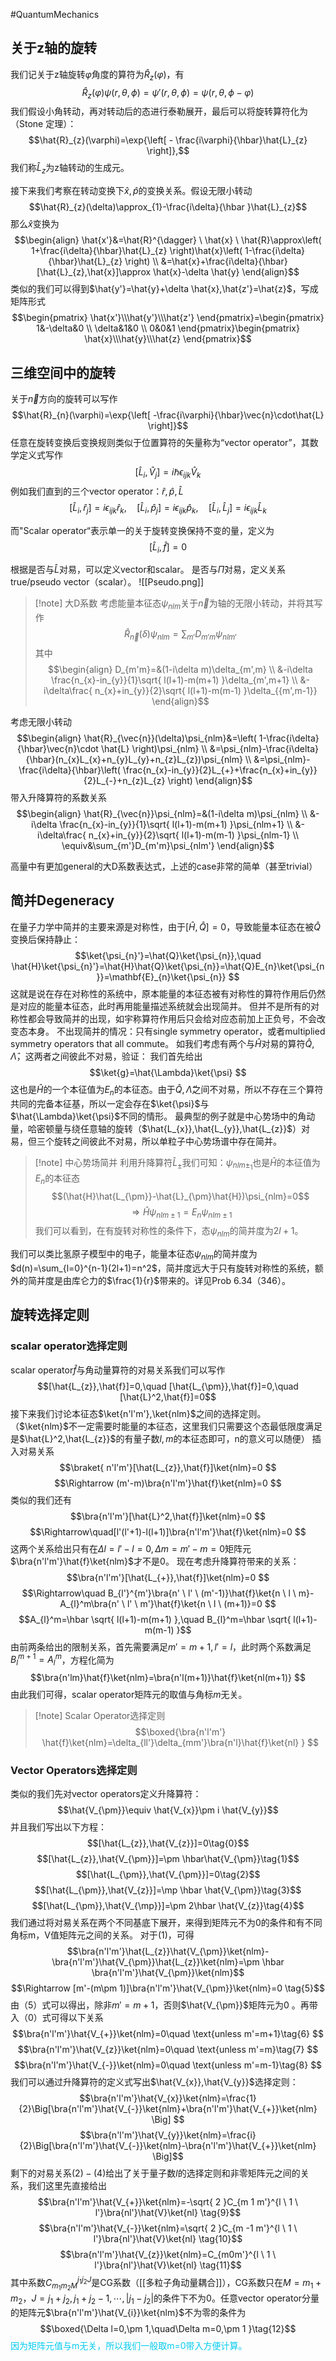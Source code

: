 #QuantumMechanics 

## 关于z轴的旋转
我们记关于z轴旋转$\varphi$角度的算符为$\hat{R}_{z}(\varphi)$，有
$$\hat{R}_{z}(\varphi)\psi(r,\theta,\phi)=\psi'(r,\theta,\phi)=\psi(r,\theta,\phi-\varphi)$$
我们假设小角转动，再对转动后的态进行泰勒展开，最后可以将旋转算符化为（Stone 定理）：
$$\hat{R}_{z}(\varphi)=\exp{\left[ - \frac{i\varphi}{\hbar}\hat{L}_{z} \right]},$$
我们称$\hat{L}_{z}$为z轴转动的生成元。

接下来我们考察在转动变换下$\hat{x},\hat{p}$的变换关系。假设无限小转动
$$\hat{R}_{z}(\delta)\approx_{1}-\frac{i\delta}{\hbar }\hat{L}_{z}$$
那么$\hat{x}$变换为
$$\begin{align}
\hat{x'}&=\hat{R}^{\dagger} \ \hat{x} \ \hat{R}\approx\left( 1+\frac{i\delta}{\hbar}\hat{L}_{z} \right)\hat{x}\left( 1-\frac{i\delta}{\hbar}\hat{L}_{z} \right) \\
&=\hat{x}+\frac{i\delta}{\hbar}[\hat{L}_{z},\hat{x}]\approx \hat{x}-\delta \hat{y}
\end{align}$$
类似的我们可以得到$\hat{y'}=\hat{y}+\delta \hat{x},\hat{z'}=\hat{z}$，写成矩阵形式
$$\begin{pmatrix}
\hat{x'}\\\hat{y'}\\\hat{z'}
\end{pmatrix}=\begin{pmatrix}
1&-\delta&0 \\
\delta&1&0 \\
0&0&1
\end{pmatrix}\begin{pmatrix}
\hat{x}\\\hat{y}\\\hat{z}
\end{pmatrix}$$

## 三维空间中的旋转
关于$\vec{n}$方向的旋转可以写作
$$\hat{R}_{n}(\varphi)=\exp{\left[ -\frac{i\varphi}{\hbar}\vec{n}\cdot\hat{L} \right]}$$
任意在旋转变换后变换规则类似于位置算符的矢量称为“vector operator”，其数学定义式写作
$$[\hat{L}_{i},\hat{V}_{j}]=i\hbar \epsilon_{ijk}\hat{V}_{k}$$
例如我们直到的三个vector operator：$\hat{r},\hat{p},\hat{L}$
$$[\hat{L}_{i},\hat{r}_{j}]=i\epsilon_{ijk}\hat{r}_{k},\quad [\hat{L}_{i},\hat{p}_{j}]=i\epsilon_{ijk}\hat{p}_{k},\quad [\hat{L}_{i},\hat{L}_{j}]=i\epsilon_{ijk}\hat{L}_{k}$$

而"Scalar operator“表示单一的关于旋转变换保持不变的量，定义为
$$[\hat{L}_{i},\hat{f}]=0$$

根据是否与$\hat{L}$对易，可以定义vector和scalar。
是否与$\hat{\Pi}$对易，定义关系true/pseudo vector（scalar）。
![[Pseudo.png]]

>[!note] 大D系数
>考虑能量本征态$\psi_{nlm}$关于$\vec{n}$为轴的无限小转动，并将其写作
>$$\hat{R}_{\vec{n}}(\delta)\psi_{nlm}=\sum_{m'}D_{m'm}\psi_{nlm'}$$
>其中$$\begin{align}
D_{m'm}=&(1-i\delta m)\delta_{m',m} \\
&-i\delta \frac{n_{x}-in_{y}}{1}\sqrt{ l(l+1)-m(m+1) }\delta_{m',m+1} \\
&-i\delta\frac{ n_{x}+in_{y}}{2}\sqrt{ l(l+1)-m(m-1) }\delta_{{m',m-1}}
\end{align}$$

考虑无限小转动
$$\begin{align}
\hat{R}_{\vec{n}}(\delta)\psi_{nlm}&=\left( 1-\frac{i\delta}{\hbar}\vec{n}\cdot \hat{L} \right)\psi_{nlm} \\
&=\psi_{nlm}-\frac{i\delta}{\hbar}(n_{x}L_{x}+n_{y}L_{y}+n_{z}L_{z})\psi_{nlm} \\
&=\psi_{nlm}-\frac{i\delta}{\hbar}\left( \frac{n_{x}-in_{y}}{2}L_{+}+\frac{n_{x}+in_{y}}{2}L_{-}+n_{z}L_{z} \right)
\end{align}$$
带入升降算符的系数关系
$$\begin{align}
\hat{R}_{\vec{n}}\psi_{nlm}=&(1-i\delta m)\psi_{nlm} \\
&-i\delta \frac{n_{x}-in_{y}}{1}\sqrt{ l(l+1)-m(m+1) }\psi_{nlm+1} \\
&-i\delta\frac{ n_{x}+in_{y}}{2}\sqrt{ l(l+1)-m(m-1) }\psi_{nlm-1} \\
\equiv&\sum_{m'}D_{m'm}\psi_{nlm'}
\end{align}$$

高量中有更加general的大D系数表达式，上述的case非常的简单（甚至trivial）

## 简并Degeneracy
在量子力学中简并的主要来源是对称性，由于$[\hat{H},\hat{Q}]=0$，导致能量本征态在被$\hat{Q}$变换后保持静止：
$$\ket{\psi_{n}'}=\hat{Q}\ket{\psi_{n}},\quad \hat{H}\ket{\psi_{n}'}=\hat{H}\hat{Q}\ket{\psi_{n}}=\hat{Q}E_{n}\ket{\psi_{n}}=\mathbf{E}_{n}\ket{\psi_{n}}      $$
这就是说在存在对称性的系统中，原本能量的本征态被有对称性的算符作用后仍然是对应的能量本征态，此时再用能量描述系统就会出现简并。
但并不是所有的对称性都会导致简并的出现，如宇称算符作用后只会给对应态前加上正负号，不会改变态本身。
不出现简并的情况：只有single symmetry operator，或者multiplied symmetry operators that all commute。
如我们考虑有两个与$\hat{H}$对易的算符$\hat{Q},\hat{\Lambda}$，这两者之间彼此不对易，验证：
我们首先给出
$$\ket{g}=\hat{\Lambda}\ket{\psi}  $$
这也是$\hat{H}$的一个本征值为$E_{n}$的本征态。由于$\hat{Q},\hat{\Lambda}$之间不对易，所以不存在三个算符共同的完备本征基，所以一定会存在$\ket{\psi}$与$\hat{\Lambda}\ket{\psi}$不同的情形。
最典型的例子就是中心势场中的角动量，哈密顿量与绕任意轴的旋转（$\hat{L_{x}},\hat{L_{y}},\hat{L_{z}}$）对易，但三个旋转之间彼此不对易，所以单粒子中心势场谱中存在简并。
>[!note] 中心势场简并
>利用升降算符$\hat{L}_{\pm}$我们可知：$\psi_{nlm\pm_{1}}$也是$\hat{H}$的本征值为$E_{n}$的本征态
>$$(\hat{H}\hat{L_{\pm}}-\hat{L}_{\pm}\hat{H})\psi_{nlm}=0$$
>$$\Rightarrow \hat{H}\psi_{nlm\pm 1}=E_{n}\psi_{nlm\pm 1}$$
>我们可以看到，在有旋转对称性的条件下，态$\psi_{nlm}$的简并度为$2l+1$。

我们可以类比氢原子模型中的电子，能量本征态$\psi_{nlm}$的简并度为$d(n)=\sum_{l=0}^{n-1}(2l+1)=n^2$，简并度远大于只有旋转对称性的系统，额外的简并度是由库仑力的$\frac{1}{r}$带来的。详见Prob 6.34（346）。


## 旋转选择定则

### scalar operator选择定则
scalar operator$\hat{f}$与角动量算符的对易关系我们可以写作
$$[\hat{L_{z}},\hat{f}]=0,\quad [\hat{L_{\pm}},\hat{f}]=0,\quad [\hat{L}^2,\hat{f}]=0$$
接下来我们讨论本征态$\ket{n'l'm'},\ket{nlm}$之间的选择定则。（$\ket{nlm}$不一定需要时能量的本征态，这里我们只需要这个态最低限度满足是$\hat{L}^2,\hat{L_{z}}$的有量子数$l,m$的本征态即可，n的意义可以随便）
插入对易关系
$$\braket{ n'l'm'}[\hat{L_{z}},\hat{f}]\ket{nlm}=0  $$
$$\Rightarrow (m'-m)\bra{n'l'm'}\hat{f}\ket{nlm}=0  $$
类似的我们还有
$$\bra{n'l'm'}[\hat{L}^2,\hat{f}]\ket{nlm}=0  $$
$$\Rightarrow\quad[l'(l'+1)-l(l+1)]\bra{n'l'm'}\hat{f}\ket{nlm}=0  $$
这两个关系给出只有在$\Delta l=l'-l=0,\Delta m=m'-m=0$矩阵元$\bra{n'l'm'}\hat{f}\ket{nlm}$才不是0。
现在考虑升降算符带来的关系：
$$\bra{n'l'm'}[\hat{L_{+}},\hat{f}]\ket{nlm}=0  $$
$$\Rightarrow\quad B_{l'}^{m'}\bra{n' \ l' \ (m'-1)}\hat{f}\ket{n \ l \ m}-A_{l}^m\bra{n' \ l' \ m'}\hat{f}\ket{n \ l \ (m+1)}=0    $$
$$A_{l}^m=\hbar \sqrt{ l(l+1)-m(m+1) },\quad B_{l}^m=\hbar \sqrt{ l(l+1)-m(m-1) }$$
由前两条给出的限制关系，首先需要满足$m'=m+1,l'=l$，此时两个系数满足$B_{l}^{m+1}=A_{l}^m$，方程化简为
$$\bra{n'lm}\hat{f}\ket{nlm}=\bra{n'l(m+1)}\hat{f}\ket{nl(m+1)}    $$
由此我们可得，scalar operator矩阵元的取值与角标$m$无关。

>[!note] Scalar Operator选择定则
>$$\boxed{\bra{n'l'm'}  \hat{f}\ket{nlm}=\delta_{ll'}\delta_{mm'}\bra{n'l}\hat{f}\ket{nl}  } $$


###  Vector Operators选择定则
类似的我们先对vector operators定义升降算符：
$$\hat{V_{\pm}}\equiv \hat{V_{x}}\pm i \hat{V_{y}}$$
并且我们写出以下方程：
$$[\hat{L_{z}},\hat{V_{z}}]=0\tag{0}$$
$$[\hat{L_{z}},\hat{V_{\pm}}]=\pm \hbar\hat{V_{\pm}}\tag{1}$$
$$[\hat{L_{\pm}},\hat{V_{\pm}}]=0\tag{2}$$
$$[\hat{L_{\pm}},\hat{V_{z}}]=\mp \hbar  \hat{V_{\pm}}\tag{3}$$
$$[\hat{L_{\pm}},\hat{V_{\mp}}]=\pm 2\hbar  \hat{V_{z}}\tag{4}$$
我们通过将对易关系在两个不同基底下展开，来得到矩阵元不为0的条件和有不同角标m，V值矩阵元之间的关系。
对于$(1)$，可得
$$\bra{n'l'm'}\hat{L_{z}}\hat{V_{\pm}}\ket{nlm}-\bra{n'l'm'}\hat{V_{\pm}}\hat{L_{z}}\ket{nlm}=\pm \hbar \bra{n'l'm'}\hat{V_{\pm}}\ket{nlm}$$
$$\Rightarrow [m'-(m\pm 1)]\bra{n'l'm'}\hat{V_{\pm}}\ket{nlm}=0  \tag{5}$$
由（5）式可以得出，除非$m'=m+1$，否则$\hat{V_{\pm}}$矩阵元为0 。再带入（0）式可得以下关系
$$\bra{n'l'm'}\hat{V_{+}}\ket{nlm}=0\quad \text{unless m'=m+1}\tag{6}  $$
$$\bra{n'l'm'}\hat{V_{z}}\ket{nlm}=0\quad \text{unless m'=m}\tag{7}  $$
$$\bra{n'l'm'}\hat{V_{-}}\ket{nlm}=0\quad \text{unless m'=m-1}\tag{8}  $$
我们可以通过升降算符的定义式写出$\hat{V_{x}},\hat{V_{y}}$选择定则：
$$\bra{n'l'm'}\hat{V_{x}}\ket{nlm}=\frac{1}{2}\Big[\bra{n'l'm'}\hat{V_{-}}\ket{nlm}+\bra{n'l'm'}\hat{V_{+}}\ket{nlm}    \Big]  $$
$$\bra{n'l'm'}\hat{V_{y}}\ket{nlm}=\frac{i}{2}\Big[\bra{n'l'm'}\hat{V_{-}}\ket{nlm}-\bra{n'l'm'}\hat{V_{+}}\ket{nlm}    \Big]$$
剩下的对易关系$(2)-(4)$给出了关于量子数$l$的选择定则和非零矩阵元之间的关系，我们这里先直接给出
$$\bra{n'l'm'}\hat{V_{+}}\ket{nlm}=-\sqrt{ 2 }C_{m  1  m'}^{l \ 1 \ l'}\bra{nl'}\hat{V}\ket{nl}    \tag{9}$$
$$\bra{n'l'm'}\hat{V_{-}}\ket{nlm}=\sqrt{ 2 }C_{m -1  m'}^{l \ 1 \ l'}\bra{nl'}\hat{V}\ket{nl}    \tag{10}$$
$$\bra{n'l'm'}\hat{V_{z}}\ket{nlm}=C_{m0m'}^{l \ 1 \ l'}\bra{nl'}\hat{V}\ket{nl}    \tag{11}$$
其中系数$C_{m_{1}m_{2}M}^{j_{1}j_{2}J}$是CG系数（[[多粒子角动量耦合]]），CG系数只在$M=m_{1}+m_{2}$，$J=j_{1}+j_{2},j_{1}+j_{2}-1,\cdots, |j_{1}-j_{2}|$的条件下不为0。任意vector operator分量的矩阵元$\bra{n'l'm'}\hat{V_{i}}\ket{nlm}$不为零的条件为
$$\boxed{\Delta l=0,\pm 1,\quad\Delta m=0,\pm 1 }\tag{12}$$
<font color=##33CCFF>因为矩阵元值与m无关，所以我们一般取m=0带入方便计算。</font>
